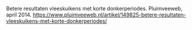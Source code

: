 Betere resultaten vleeskuikens met korte donkerperiodes. Pluimveeweb, april 2014. https://www.pluimveeweb.nl/artikel/149825-betere-resultaten-vleeskuikens-met-korte-donkerperiodes/